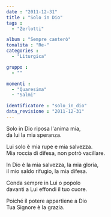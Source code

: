 ```yaml
---
date : "2011-12-31"
title : "Solo in Dio"
tags : 
  - "Zerlotti"

album : "Sempre canterò"
tonalita : "Re-"
categories : 
  - "Liturgica"

gruppo : 
  - ""

momenti : 
  - "Quaresima"
  - "Salmi"

identificatore : "solo_in_dio"
data_revisione : "2011-12-31"
---
```

  
  
  
Solo in Dio riposa l'anima mia,   
da lui la mia speranza.  
  
  
  
Lui solo è mia rupe e mia salvezza.  
Mia roccia di difesa, non potrò vacillare.  
  
  
  
  
In Dio è la mia salvezza, la mia gloria,  
il mio saldo rifugio, la mia difesa.  
  
  
  
  
Conda sempre in Lui o popolo  
davanti a Lui effondi il tuo cuore.  
  
  
  
  
Poiché il potere appartiene a Dio  
Tua Signore è la grazia.  
  
  
  
